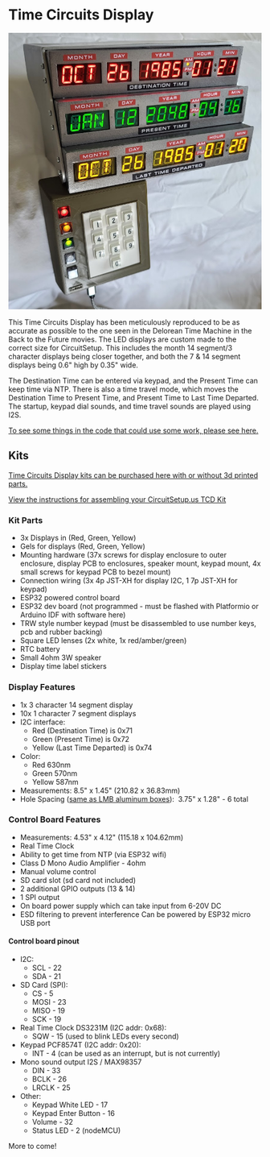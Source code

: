 # Time Circuits Display

![TCD Front](https://raw.githubusercontent.com/CircuitSetup/Time-Circuits-Display/master/Images/tcd_front2.jpg)


This Time Circuits Display has been meticulously reproduced to be as accurate as possible to the one seen in the Delorean Time Machine in the Back to the Future movies. The LED displays are custom made to the correct size for CircuitSetup. This includes the month 14 segment/3 character displays being closer together, and both the 7 & 14 segment displays being 0.6" high by 0.35" wide.

The Destination Time can be entered via keypad, and the Present Time can keep time via NTP. There is also a time travel mode, which moves the Destination Time to Present Time, and Present Time to Last Time Departed. The startup, keypad dial sounds, and time travel sounds are played using I2S. 

[To see some things in the code that could use some work, please see here.](https://github.com/CircuitSetup/Time-Circuits-Display/issues)

## Kits
[Time Circuits Display kits can be purchased here with or without 3d printed parts.](https://circuitsetup.us/product/complete-time-circuits-display-kit/)

[View the instructions for assembling your CircuitSetup.us TCD Kit](https://github.com/CircuitSetup/Time-Circuits-Display/wiki)

### Kit Parts
- 3x Displays in (Red, Green, Yellow)
- Gels for displays (Red, Green, Yellow)
- Mounting hardware (37x screws for display enclosure to outer enclosure, display PCB to enclosures, speaker mount, keypad mount, 4x small screws for keypad PCB to bezel mount)
- Connection wiring (3x 4p JST-XH for display I2C, 1 7p JST-XH for keypad)
- ESP32 powered control board
- ESP32 dev board (not programmed - must be flashed with Platformio or Arduino IDF with software here)
- TRW style number keypad (must be disassembled to use number keys, pcb and rubber backing)
- Square LED lenses (2x white, 1x red/amber/green)
- RTC battery
- Small 4ohm 3W speaker
- Display time label stickers

### Display Features
- 1x 3 character 14 segment display
- 10x 1 character 7 segment displays
- I2C interface:
  - Red (Destination Time) is 0x71
  - Green (Present Time) is 0x72
  - Yellow (Last Time Departed) is 0x74
- Color:
  - Red 630nm
  - Green 570nm
  - Yellow 587nm
- Measurements: 8.5" x 1.45" (210.82 x 36.83mm)
- Hole Spacing ([same as LMB aluminum boxes](https://lmbheeger.com/cr852-bluegrey.aspx)):  3.75" x 1.28" - 6 total

### Control Board Features
- Measurements: 4.53" x 4.12" (115.18 x 104.62mm)
- Real Time Clock
- Ability to get time from NTP (via ESP32 wifi)
- Class D Mono Audio Amplifier - 4ohm
- Manual volume control
- SD card slot (sd card not included)
- 2 additional GPIO outputs (13 & 14)
- 1 SPI output
- On board power supply which can take input from 6-20V DC
- ESD filtering to prevent interference
Can be powered by ESP32 micro USB port

#### Control board pinout
- I2C:
  - SCL - 22
  - SDA - 21
- SD Card (SPI):
  - CS - 5
  - MOSI - 23
  - MISO - 19
  - SCK - 19
- Real Time Clock DS3231M (I2C addr: 0x68):
  - SQW - 15 (used to blink LEDs every second)
- Keypad PCF8574T (I2C addr: 0x20):
  - INT - 4 (can be used as an interrupt, but is not currently)
- Mono sound output I2S / MAX98357
  - DIN - 33
  - BCLK - 26
  - LRCLK - 25
- Other:
  - Keypad White LED - 17
  - Keypad Enter Button - 16
  - Volume - 32
  - Status LED - 2 (nodeMCU)


More to come!
